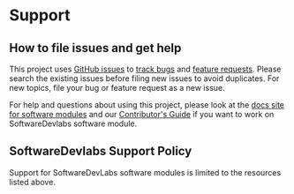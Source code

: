 # Support

## How to file issues and get help  

This project uses [GitHub issues][gh-issue] to [track bugs][gh-bug] and [feature requests][gh-feature]. Please search the existing issues before filing new issues to avoid duplicates. For new topics, file your bug or feature request as a new issue.

For help and questions about using this project, please look at the [docs site for software modules][docs] and our [Contributor's Guide][contributor] if you want to work on SoftwareDevlabs software module.

## SoftwareDevlabs Support Policy  

Support for SoftwareDevLabs software modules is limited to the resources listed above.

[gh-issue]: https://github.com/SoftwareDevLabs/SDLC_core/issues/new/choose
[gh-bug]: https://github.com/SoftwareDevLabs/SDLC_core/issues/new?assignees=&labels=Issue-Bug&template=bug_report.md&title=
[gh-feature]: https://github.com/SoftwareDevLabs/SDLC_core/issues/new?assignees=&labels=Issue-Feature&template=Feature_Request.md&title=
[docs]: ./doc/
[contributor]: ./CONTRIBUTING.md
